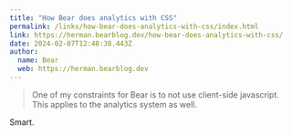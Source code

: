 ```yaml
---
title: "How Bear does analytics with CSS"
permalink: /links/how-bear-does-analytics-with-css/index.html
link: https://herman.bearblog.dev/how-bear-does-analytics-with-css/
date: 2024-02-07T12:48:38.443Z
author: 
  name: Bear
  web: https://herman.bearblog.dev
---
```


> One of my constraints for Bear is to not use client-side javascript. This applies to the analytics system as well.

Smart.
